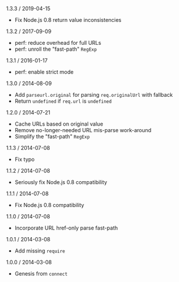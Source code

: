 1.3.3 / 2019-04-15


  * Fix Node.js 0.8 return value inconsistencies

1.3.2 / 2017-09-09


  * perf: reduce overhead for full URLs
  * perf: unroll the "fast-path" `RegExp`

1.3.1 / 2016-01-17


  * perf: enable strict mode

1.3.0 / 2014-08-09


  * Add `parseurl.original` for parsing `req.originalUrl` with fallback
  * Return `undefined` if `req.url` is `undefined`

1.2.0 / 2014-07-21


  * Cache URLs based on original value
  * Remove no-longer-needed URL mis-parse work-around
  * Simplify the "fast-path" `RegExp`

1.1.3 / 2014-07-08


  * Fix typo

1.1.2 / 2014-07-08


  * Seriously fix Node.js 0.8 compatibility

1.1.1 / 2014-07-08


  * Fix Node.js 0.8 compatibility

1.1.0 / 2014-07-08


  * Incorporate URL href-only parse fast-path

1.0.1 / 2014-03-08


  * Add missing `require`

1.0.0 / 2014-03-08


  * Genesis from `connect`
